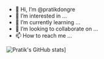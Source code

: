 - 👋 Hi, I’m @pratikdongre
- 👀 I’m interested in ...
- 🌱 I’m currently learning ...
- 💞️ I’m looking to collaborate on ...
- 📫 How to reach me ...

![Pratik's GitHub stats](https://github-readme-stats.vercel.app/api?username=pratikdongre)]



<!---
pratikdongre/pratikdongre is a ✨ special ✨ repository because its `README.md` (this file) appears on your GitHub profile.
You can click the Preview link to take a look at your changes.
--->
